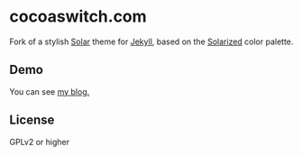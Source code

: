 cocoaswitch.com
===============
  
Fork of a stylish [Solar](http://mattvh.github.io/solar-theme-jekyll/) theme for [Jekyll](http://jekyllrb.com/), based on the [Solarized](http://ethanschoonover.com/solarized) color palette.
  
Demo
----
  
You can see [my blog.](http://cocoaswitch.com)
  
  
License
-------

GPLv2 or higher
